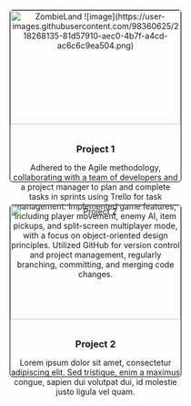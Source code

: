 <style>
  .project-container {
    display: flex;
    flex-wrap: wrap;
    justify-content: center;
  }

  .project {
    width: 300px;
    height: 300px;
    margin: 20px;
    text-align: center;
    border: 1px solid black;
    border-radius: 5px;
  }

  .project-image {
    width: 100%;
    height: 200px;
    margin-bottom: 10px;
  }

  .project-title {
    font-weight: bold;
    margin-bottom: 10px;
  }
</style>

<div class="project-container">
  <div class="project">
    <img class="project-image" src="./project-1.png" alt="ZombieLand ![image](https://user-images.githubusercontent.com/98360625/218268135-81d57910-aec0-4b7f-a4cd-ac6c6c9ea504.png)
">
    <h3 class="project-title">Project 1</h3>
    <p>Adhered to the Agile methodology, collaborating with a team of developers and a project manager to plan and complete tasks in sprints using Trello for task management.
Implemented game features, including player movement, enemy AI, item pickups, and split-screen multiplayer mode, with a focus on object-oriented design principles.
Utilized GitHub for version control and project management, regularly branching, committing, and merging code changes.
</p>
  </div>
  <div class="project">
    <img class="project-image" src="./project-2.png" alt="Project 2">
    <h3 class="project-title">Project 2</h3>
    <p>Lorem ipsum dolor sit amet, consectetur adipiscing elit. Sed tristique, enim a maximus congue, sapien dui volutpat dui, id molestie justo ligula vel quam.</p>
  </div>
  <!-- Add more projects here -->
</div>
